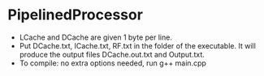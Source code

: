 # PipelinedProcessor
* LCache and DCache are given 1 byte per line.
* Put DCache.txt, ICache.txt, RF.txt in the folder of the executable. It will produce the output files DCache.out.txt and Output.txt.
* To compile: no extra options needed, run g++ main.cpp
